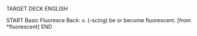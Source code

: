 TARGET DECK
ENGLISH

START
Basic
Fluoresce
Back: v. (-scing) be or become fluorescent. [from *fluorescent]
END
